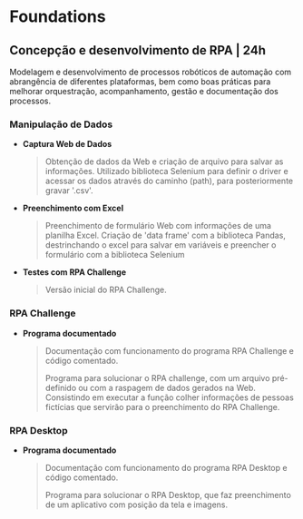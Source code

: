 # Foundations

## Concepção e desenvolvimento de RPA | 24h

Modelagem e desenvolvimento de processos robóticos de automação com abrangência de diferentes plataformas, bem como boas práticas para melhorar orquestração, acompanhamento, gestão e documentação dos processos.

### Manipulação de Dados

 - **Captura Web de Dados**
   > Obtenção de dados da Web e criação de arquivo para salvar as informações. Utilizado biblioteca Selenium para definir o driver e acessar os dados através do caminho (path), para posteriormente gravar '.csv'.

 - **Preenchimento com Excel**
	 > Preenchimento de formulário Web com informações de uma planilha Excel. Criação de 'data frame' com a biblioteca Pandas, destrinchando o excel para salvar em variáveis e preencher o formulário com a biblioteca Selenium

 - **Testes com RPA Challenge**
   >  Versão inicial do RPA Challenge.

### RPA Challenge

 - **Programa documentado**
   >  Documentação com funcionamento do programa RPA Challenge e código comentado.
   >
   >  Programa para solucionar o RPA challenge, com um arquivo pré-definido ou com a raspagem de dados gerados na Web. Consistindo em executar a função colher informações de pessoas fictícias que servirão para o preenchimento do RPA Challenge.

   
### RPA Desktop

 - **Programa documentado**
   >  Documentação com funcionamento do programa RPA Desktop e código comentado.
   >
   > Programa para solucionar o RPA Desktop, que faz preenchimento de um aplicativo com posição da tela e imagens.
